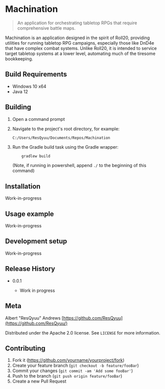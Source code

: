 # Machination

> An application for orchestrating tabletop RPGs that require comprehensive battle maps.

Machination is an application designed in the spirit of Roll20, providing utilities for running tabletop RPG campaigns, especially those like DnD4e that have complex combat systems.  Unlike Roll20, it is intended to service target tabletop systems at a lower level, automating much of the tiresome bookkeeping.

## Build Requirements

- Windows 10 x64
- Java 12

## Building

1. Open a command prompt
2. Navigate to the project's root directory, for example:

    ```C:/Users/ResQyuu/Documents/Repos/Machination```

3. Run the Gradle build task using the Gradle wrapper:

    ``` cmd
        gradlew build
    ```

    (Note, if running in powershell, append ```./``` to the beginning of this command)

## Installation

Work-in-progress

## Usage example

Work-in-progress

## Development setup

Work-in-progress

## Release History

- 0.0.1

  - Work in progress

## Meta

Albert "ResQyuu" Andrews
[https://github.com/ResQyuu](https://github.com/ResQyuu/)

Distributed under the Apache 2.0 license. See ``LICENSE`` for more information.

## Contributing

1. Fork it (<https://github.com/yourname/yourproject/fork>)
2. Create your feature branch (`git checkout -b feature/fooBar`)
3. Commit your changes (`git commit -am 'Add some fooBar'`)
4. Push to the branch (`git push origin feature/fooBar`)
5. Create a new Pull Request

<!-- Markdown link & img dfn's -->
[npm-image]: https://img.shields.io/npm/v/datadog-metrics.svg?style=flat-square
[npm-url]: https://npmjs.org/package/datadog-metrics
[npm-downloads]: https://img.shields.io/npm/dm/datadog-metrics.svg?style=flat-square
[travis-image]: https://img.shields.io/travis/dbader/node-datadog-metrics/master.svg?style=flat-square
[travis-url]: https://travis-ci.org/dbader/node-datadog-metrics
[wiki]: https://github.com/yourname/yourproject/wiki